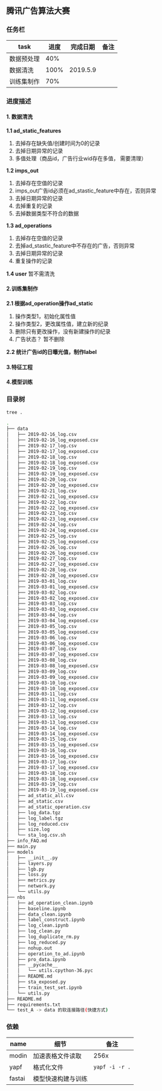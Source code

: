 ## 腾讯广告算法大赛

### 任务栏

|task|进度|完成日期|备注|
|---|---|---|---|
|数据预处理|40%|||
|数据清洗|100%|2019.5.9||
|训练集制作|70%|||


### 进度描述
#### 1. 数据清洗
**1.1 ad_static_features**
1. 去掉存在缺失值/创建时间为0的记录
2. 去掉日期异常的记录
3. 多值处理（商品id，广告行业wid存在多值， 需要清理）

**1.2 imps_out**
1. 去掉存在空值的记录
2. imps_out广告id必须在ad_stastic_feature中存在，否则异常
3. 去掉日期异常的记录
4. 去掉重复的记录
5. 去掉数据类型不符合的数据

**1.3 ad_operations**
1. 去掉存在空值的记录
2. 去掉ad_stastic_feature中不存在的广告，否则异常
3. 去掉日期异常的记录
4. 重复操作的记录

**1.4 user**
暂不需清洗

#### 2.训练集制作
**2.1 根据ad_operation操作ad_static**
1. 操作类型1，初始化属性值
2. 操作类型2，更改属性值，建立新的纪录
3. 删除只有更改操作，没有新建操作的纪录
4. 广告状态？ 暂不删除

**2.2 统计广告id的日曝光值，制作label**


#### 3.特征工程

#### 4.模型训练



### 目录树

```bash
tree .

.
├── data
│   ├── 2019-02-16_log.csv
│   ├── 2019-02-16_log_exposed.csv
│   ├── 2019-02-17_log.csv
│   ├── 2019-02-17_log_exposed.csv
│   ├── 2019-02-18_log.csv
│   ├── 2019-02-18_log_exposed.csv
│   ├── 2019-02-19_log.csv
│   ├── 2019-02-19_log_exposed.csv
│   ├── 2019-02-20_log.csv
│   ├── 2019-02-20_log_exposed.csv
│   ├── 2019-02-21_log.csv
│   ├── 2019-02-21_log_exposed.csv
│   ├── 2019-02-22_log.csv
│   ├── 2019-02-22_log_exposed.csv
│   ├── 2019-02-23_log.csv
│   ├── 2019-02-23_log_exposed.csv
│   ├── 2019-02-24_log.csv
│   ├── 2019-02-24_log_exposed.csv
│   ├── 2019-02-25_log.csv
│   ├── 2019-02-25_log_exposed.csv
│   ├── 2019-02-26_log.csv
│   ├── 2019-02-26_log_exposed.csv
│   ├── 2019-02-27_log.csv
│   ├── 2019-02-27_log_exposed.csv
│   ├── 2019-02-28_log.csv
│   ├── 2019-02-28_log_exposed.csv
│   ├── 2019-03-01_log.csv
│   ├── 2019-03-01_log_exposed.csv
│   ├── 2019-03-02_log.csv
│   ├── 2019-03-02_log_exposed.csv
│   ├── 2019-03-03_log.csv
│   ├── 2019-03-03_log_exposed.csv
│   ├── 2019-03-04_log.csv
│   ├── 2019-03-04_log_exposed.csv
│   ├── 2019-03-05_log.csv
│   ├── 2019-03-05_log_exposed.csv
│   ├── 2019-03-06_log.csv
│   ├── 2019-03-06_log_exposed.csv
│   ├── 2019-03-07_log.csv
│   ├── 2019-03-07_log_exposed.csv
│   ├── 2019-03-08_log.csv
│   ├── 2019-03-08_log_exposed.csv
│   ├── 2019-03-09_log.csv
│   ├── 2019-03-09_log_exposed.csv
│   ├── 2019-03-10_log.csv
│   ├── 2019-03-10_log_exposed.csv
│   ├── 2019-03-11_log.csv
│   ├── 2019-03-11_log_exposed.csv
│   ├── 2019-03-12_log.csv
│   ├── 2019-03-12_log_exposed.csv
│   ├── 2019-03-13_log.csv
│   ├── 2019-03-13_log_exposed.csv
│   ├── 2019-03-14_log.csv
│   ├── 2019-03-14_log_exposed.csv
│   ├── 2019-03-15_log.csv
│   ├── 2019-03-15_log_exposed.csv
│   ├── 2019-03-16_log.csv
│   ├── 2019-03-16_log_exposed.csv
│   ├── 2019-03-17_log.csv
│   ├── 2019-03-17_log_exposed.csv
│   ├── 2019-03-18_log.csv
│   ├── 2019-03-18_log_exposed.csv
│   ├── 2019-03-19_log.csv
│   ├── 2019-03-19_log_exposed.csv
│   ├── ad_static_all.csv
│   ├── ad_static.csv
│   ├── ad_static_operation.csv
│   ├── log_data.tgz
│   ├── log_label.tgz
│   ├── log_reduced.csv
│   ├── size.log
│   └── sta_log.csv.sh
├── info_FAQ.md
├── main.py
├── models
│   ├── __init__.py
│   ├── layers.py
│   ├── lgb.py
│   ├── loss.py
│   ├── metrics.py
│   ├── network.py
│   └── utils.py
├── nbs
│   ├── ad_operation_clean.ipynb
│   ├── baseline.ipynb
│   ├── data_clean.ipynb
│   ├── label_construct.ipynb
│   ├── log_clean.ipynb
│   ├── log_clean.py
│   ├── log_duplicate_rm.py
│   ├── log_reduced.py
│   ├── nohup.out
│   ├── operation_to_ad.ipynb
│   ├── pro_data.ipynb
│   ├── __pycache__
│   │   └── utils.cpython-36.pyc
│   ├── README.md
│   ├── sta_exposed.py
│   ├── train_test_set.ipynb
│   └── utils.py
├── README.md
├── requirements.txt
└── test_A -> data 的软连接路径(快捷方式)

```

### 依赖

|name|细节|备注|
|---|---|---|
|modin|加速表格文件读取|256x|
|yapf|格式化文件|`yapf -i -r .`|
|fastai|模型快速构建与训练||
